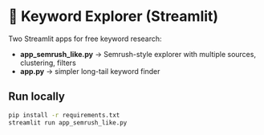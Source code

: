 # 🔎 Keyword Explorer (Streamlit)

Two Streamlit apps for free keyword research:
- **app_semrush_like.py** → Semrush-style explorer with multiple sources, clustering, filters
- **app.py** → simpler long-tail keyword finder

## Run locally
```bash
pip install -r requirements.txt
streamlit run app_semrush_like.py
